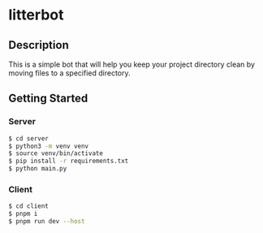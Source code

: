 # litterbot

## Description

This is a simple bot that will help you keep your project directory clean by moving files to a specified directory.

## Getting Started

### Server

```bash
$ cd server
$ python3 -m venv venv
$ source venv/bin/activate
$ pip install -r requirements.txt
$ python main.py
```

### Client

```bash
$ cd client
$ pnpm i
$ pnpm run dev --host
```
